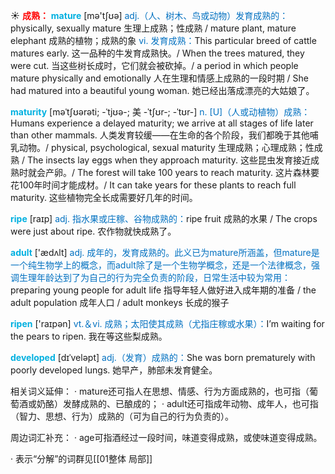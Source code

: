 ☀ <font color="red">**成熟：**</font>
<font color="sky blue">**mature**</font> [mə'tʃʊə] 
<font color="#0070c0">adj.（人、树木、鸟或动物）发育成熟的：</font>physically, sexually mature 生理上成熟；性成熟 / mature plant, mature elephant 成熟的植物；成熟的象 <font color="#0070c0">vi. 发育成熟：</font>This particular breed of cattle matures early. 这一品种的牛发育成熟快。/ When the trees matured, they were cut. 当这些树长成时，它们就会被砍掉。/ a period in which people mature physically and emotionally 人在生理和情感上成熟的一段时期 / She had matured into a beautiful young woman. 她已经出落成漂亮的大姑娘了。
           
<font color="sky blue">**maturity**</font> [məˈtʃʊərəti; -ˈtjʊə-; 美 -ˈtʃʊr-; -ˈtʊr-]
<font color="#0070c0">n. [U]（人或动植物）成熟：</font>Humans experience a delayed maturity; we arrive at all stages of life later than other mammals. 人类发育较缓——在生命的各个阶段，我们都晚于其他哺乳动物。/ physical, psychological, sexual maturity 生理成熟；心理成熟；性成熟 / The insects lay eggs when they approach maturity. 这些昆虫发育接近成熟时就会产卵。/ The forest will take 100 years to reach maturity. 这片森林要花100年时间才能成材。/ It can take years for these plants to reach full maturity. 这些植物完全长成需要好几年的时间。

<font color="sky blue">**ripe**</font> [raɪp] 
<font color="#0070c0">adj. 指水果或庄稼、谷物成熟的：</font>ripe fruit 成熟的水果 / The crops were just about ripe. 农作物就快成熟了。

<font color="sky blue">**adult**</font> ['ædʌlt] 
<font color="#0070c0">adj. 成年的，发育成熟的。此义已为mature所涵盖，但mature是一个纯生物学上的概念，而adult除了是一个生物学概念，还是一个法律概念，强调生理年龄达到了为自己的行为完全负责的阶段，日常生活中较为常用：</font>preparing young people for adult life 指导年轻人做好进入成年期的准备 / the adult population 成年人口 / adult monkeys 长成的猴子

<font color="sky blue">**ripen**</font> ['raɪpən] 
<font color="#0070c0">vt.＆vi. 成熟；太阳使其成熟（尤指庄稼或水果）：</font>I’m waiting for the pears to ripen. 我在等这些梨成熟。
           
<font color="sky blue">**developed**</font> [dɪˈveləpt]
<font color="#0070c0">adj.（发育）成熟的：</font>She was born prematurely with poorly developed lungs. 她早产，肺部未发育健全。

相关词义延伸：
· mature还可指人在思想、情感、行为方面成熟的，也可指（葡萄酒或奶酪）发酵成熟的、已酿成的；
· adult还可指成年动物、成年人，也可指（智力、思想、行为）成熟的（可为自己的行为负责的）。

周边词汇补充：
· age可指酒经过一段时间，味道变得成熟，或使味道变得成熟。

· 表示“分解”的词群见[[01整体 局部]]
